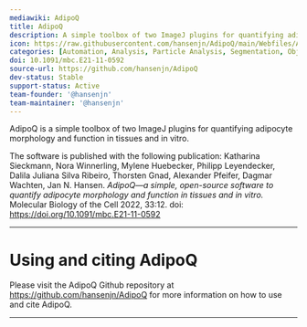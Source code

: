 ```yaml
---
mediawiki: AdipoQ
title: AdipoQ
description: A simple toolbox of two ImageJ plugins for quantifying adipocyte morphology and function in tissues and in vitro.
icon: https://raw.githubusercontent.com/hansenjn/AdipoQ/main/Webfiles/AdipoQ%20Logo.png
categories: [Automation, Analysis, Particle Analysis, Segmentation, Object Detection, Colocalization]
doi: 10.1091/mbc.E21-11-0592
source-url: https://github.com/hansenjn/AdipoQ
dev-status: Stable
support-status: Active
team-founder: '@hansenjn'
team-maintainer: '@hansenjn'
---
```


AdipoQ is a simple toolbox of two ImageJ plugins for quantifying adipocyte morphology and function in tissues and in vitro.

The software is published with the following publication:
Katharina Sieckmann, Nora Winnerling, Mylene Huebecker, Philipp Leyendecker, Dalila Juliana Silva Ribeiro, Thorsten Gnad, Alexander Pfeifer, 
Dagmar Wachten, Jan N. Hansen. *AdipoQ—a simple, open-source software to quantify adipocyte morphology and function in tissues and in vitro.* 
Molecular Biology of the Cell 2022, 33:12. doi: https://doi.org/10.1091/mbc.E21-11-0592

------------------------------------------------------------------------

# Using and citing AdipoQ
Please visit the AdipoQ Github repository at https://github.com/hansenjn/AdipoQ for more information on how to use and cite AdipoQ.

------------------------------------------------------------------------

